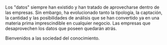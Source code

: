 ﻿---
UniqueId: uPPApgAqwH
Title: "Las empresas que desaprovechen los datos que poseen quedarán atrás"
Url: blog/datos-irrenunciables.html
Section: Blog
Date: 2016-05-30T00:00:00.0000000
Description: "Los \"datos\" siempre han existido y han tratado de aprovecharse dentro de las empresas. Sin embargo, ha evolucionado tanto la tipología, la captación, la cantidad y las posibilidades de análisis."
Image: datos-irrenunciables.png
Id: 0

---
Los "datos" siempre han existido y han tratado de aprovecharse dentro de las empresas. Sin embargo, ha evolucionado tanto la tipología, la captación, la cantidad y las posibilidades de análisis que se han convertido ya en una materia prima imprescindible en cualquier negocio. Las empresas que desaprovechen los datos que poseen quedarán atrás.

Bienvenidos a las sociedad del conocimiento.